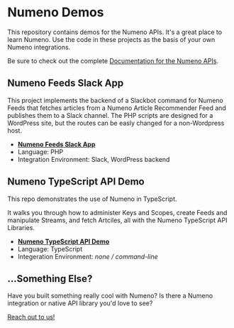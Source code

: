 # Numeno Demos

This repository contains demos for the Numeno APIs. It's a great place to learn Numeno. Use the code in these projects as the basis of your own Numeno integrations.

Be sure to check out the complete [Documentation for the Numeno APIs](https://numeno.ai/wp-content/uploads/docs/).

## Numeno Feeds Slack App

This project implements the backend of a Slackbot command for Numeno Feeds that fetches articles from a Numeno Article Recommender Feed and publishes them to a Slack channel. The PHP scripts are designed for a WordPress site, but the routes can be easly changed for a non-Wordpress host.

- **[Numeno Feeds Slack App](https://github.com/numenoai/demos/tree/main/numeno-slackbot-plugin)**
- Language: PHP
- Integration Environment: Slack, WordPress backend

## Numeno TypeScript API Demo

This repo demonstrates the use of Numeno in TypeScript.

It walks you through how to administer Keys and Scopes, create Feeds and manipulate Streams, and fetch Artciles, all with the Numeno TypeScript API Libraries.

- **[Numeno TypeScript API Demo](https://github.com/numenoai/demos/tree/main/demo-typescript)**
- Language: TypeScript
- Integeration Environment: _none / command-line_

## ...Something Else?

Have you built something really cool with Numeno? Is there a Numeno integration or native API library you'd love to see?

[Reach out to us!](https://numeno.ai/contact/)

